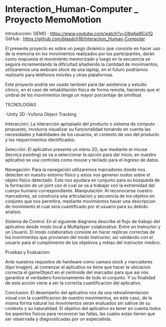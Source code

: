 # Interaction_Human-Computer _ Proyecto MemoMotion


Introducción:
DEMO : https://www.youtube.com/watch?v=G6qAa9lCe1Q 
GitHub : https://github.com/blasdch18/Interaction_Human-Computer


El presente proyecto es sobre un juego dinámico que consiste en hacer uso de la memoria en los movimientos realizados por los participantes, darán como respuesta el movimiento memorizado y luego en la secuencia se seguirá incrementando la dificultad añadiendo la cantidad de movimientos, utilizaremos una webcam stock de una laptop, en el futuro podríamos realizarlo para teléfonos móviles y otras plataformas.
                           

        
Este proyecto podría ser usado también para dar asistencia y estudio clínico, en el caso de rehabilitación física de forma remota, haciendo que el umbral de los movimientos tenga un mayor porcentaje de similitud.


TECNOLOGÍAS

-Unity 3D
-Vuforia Object Tracking



Interacción:
La interacción apropiado del producto o sistema de cómputo propuesto, involucra visualizar su funcionalidad tomando en cuenta las necesidades y habilidades de los usuarios, el contexto de uso del producto y los requerimientos identificados.

Selección:
El aplicativo presenta un menu 2D, que mediante el mouse (tecnica pointing) se va a seleccionar la opción para dar inicio, en nuestro aplicativo se usa controles como mouse y teclado para el ingreso de datos.



Navegación:
Para la navegación utilizaremos marcadores donde nos detecten en nuestro entorno físico y estos nos generen nodos sobre el objeto físico detectado. Esto nos ayudara en conjunto para su búsqueda de la formación de un joint con el cual se va a trabajar con la extremidad del cuerpo humano correspondiente. 
Manipulación:
Al reconocerse nuestro marcadores, se construira una articulacion y secuencia de los objetos en conjunto que nos permitira, mediante movimientos hacer una descripcion de movimiento el cual sera cuantificado por el usuario para su debido analisis.






Sistema de Control:
En el siguiente diagrama describe el flujo de trabajo del aplicativo desde modo local a Multiplayer colaborativo. Entre un Instructor y un Usuario.
El modo colaborativo consiste en hacer replicas correctas de los movimientos que provienen del modo Instructor, asi validando con el usuario para el cumplimiento de los objetivos y metas del instructor medico.


Pruebas y Evaluacion:

Ante nuestros requisitos de hardware como camara stock y marcadores (tipo imagen) ,al comenzar el aplicativo se tiene que hacer la ubicacion correcta el gameObject en el centroide del marcador para que asi nos garantice el verdadero funcionamiento de todo el conjunto. Y su finalidad de esta accion viene a ser la correcta cuantificacion del aplicativo.

Conclusion:
El desempeño del aplicativo nos da una retroalimentacion visual con la cuantificacion de nuestro movimientos, en este caso, de la misma forma natural los movimientos seran evaluados sin salirse de su contexto y su naturalidad. El objetivo del aplicativo es tener en cuenta todos los aspectos fisicos para reconocer las fallas, las cuales estas tienen que ser observada y diagnosticadas por un especialista.
